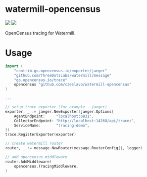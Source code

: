 # watermill-opencensus
[![](https://godoc.org/github.com/czeslavo/watermill-opencensus?status.svg)](http://godoc.org/github.com/czeslavo/watermill-opencensus)
[![](https://github.com/czeslavo/watermill-opencensus/workflows/Verify/badge.svg)](https://github.com/czeslavo/watermill-opencensus/actions)

OpenCensus tracing for Watermill.

# Usage
```go
import (
    "contrib.go.opencensus.io/exporter/jaeger"
    "github.com/ThreeDotsLabs/watermill/message"
    "go.opencensus.io/trace"
    opencensus "github.com/czeslavo/watermill-opencensus"
)

...

// setup trace exporter (for example - jaeger)
exporter, _ := jaeger.NewExporter(jaeger.Options{
    AgentEndpoint:     "localhost:6831",
    CollectorEndpoint: "http://localhost:14268/api/traces",
    ServiceName:       "tracing-demo",
})
trace.RegisterExporter(exporter)

// create watermill router
router, _ := message.NewRouter(message.RouterConfig{}, logger)

// add opencensus middleware 
router.AddMiddleware(
    opencensus.TracingMiddleware,
)
```
